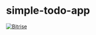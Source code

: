 # simple-todo-app
[![Bitrise](https://app.bitrise.io/app/2cba13180fe42440/status.svg?token=D3cf-dZmU7N0oJ2n5AGP6g&branch=master)](https://app.bitrise.io/app/2cba13180fe42440)
